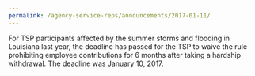 ```yaml
---
permalink: /agency-service-reps/announcements/2017-01-11/
---
```


For TSP participants affected by the summer storms and flooding in Louisiana last year, the deadline has passed for the TSP to waive the rule prohibiting employee contributions for 6 months after taking a hardship withdrawal. The deadline was January 10, 2017.

